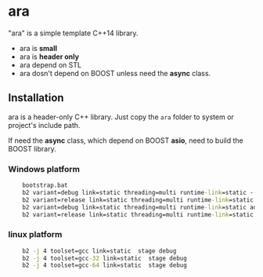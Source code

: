 # ara

"ara" is a simple template C++14 library.

* ara is **small**
* ara is **header only**
* ara depend on STL
* ara dosn't depend on BOOST unless need the **async** class.

## Installation

ara is a header-only C++ library. Just copy the `ara` folder to system or project's include path.

If need the **async** class, which depend on BOOST **asio**, need to build the BOOST library.

### Windows platform

~~~~~~~~~~bat
    bootstrap.bat
    b2 variant=debug link=static threading=multi runtime-link=static --without-python
    b2 variant=release link=static threading=multi runtime-link=static --without-python
    b2 variant=debug link=static threading=multi runtime-link=static address-model=64 --without-python
    b2 variant=release link=static threading=multi runtime-link=static address-model=64 --without-python
~~~~~~~~~~

### linux platform

~~~~~~~~~~bat
    b2 -j 4 toolset=gcc link=static  stage debug
    b2 -j 4 toolset=gcc-32 link=static  stage debug
    b2 -j 4 toolset=gcc-64 link=static  stage debug
~~~~~~~~~~